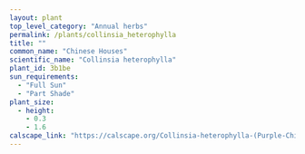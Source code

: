 ```yaml
---
layout: plant                                                              
top_level_category: "Annual herbs"
permalink: /plants/collinsia_heterophylla
title: ""
common_name: "Chinese Houses"
scientific_name: "Collinsia heterophylla"
plant_id: 3b1be 
sun_requirements:
  - "Full Sun"
  - "Part Shade"
plant_size:
  - height: 
    - 0.3
    - 1.6
calscape_link: "https://calscape.org/Collinsia-heterophylla-(Purple-Chinese-Houses)"
---
```



